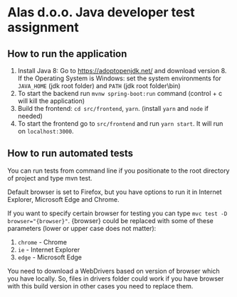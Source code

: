 # Alas d.o.o. Java developer test assignment

## How to run the application

1. Install Java 8: Go to https://adoptopenjdk.net/ and download version 8. If the Operating System is Windows: set the system environments for `JAVA_HOME` (jdk root folder) and `PATH` (jdk root folder\bin)
2. To start the backend run `mvnw spring-boot:run` command (control + c will kill the application)
3. Build the frontend: `cd src/frontend`, `yarn`. (install `yarn` and `node` if needed)
4. To start the frontend go to `src/frontend` and run `yarn start`. It will run on `localhost:3000`.

## How to run automated tests

You can run tests from command line if you positionate to the root directory of project and type mvn test.

Default browser is set to Firefox, but you have options to run it in Internet Explorer, Microsoft Edge and Chrome.

If you want to specify certain browser for testing you can type `mvc test -D browser="{browser}"`.
{browser} could be replaced with some of these parameters (lower or upper case does not matter):

1. `chrome` - Chrome
2. `ie` - Internet Explorer
3. `edge` - Microsoft Edge

You need to download a WebDrivers based on version of browser which you have locally.
So, files in drivers folder could work if you have browser with this build version in other cases you need to replace them.
